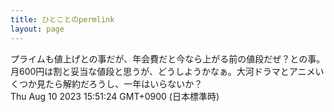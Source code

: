 ```yaml
---
title: ひとことのpermlink
layout: page
---
```

<div class="box" dt="1691650284405">
  プライムも値上げとの事だが、年会費だと今なら上がる前の値段だぜ？との事。月600円は割と妥当な値段と思うが、どうしようかなぁ。大河ドラマとアニメいくつか見たら解約だろうし、一年はいらないか？
  <div class="content is-small">Thu Aug 10 2023 15:51:24 GMT+0900 (日本標準時)</div>
</div>